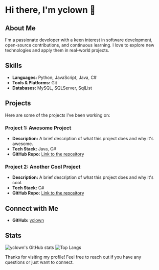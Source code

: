 # Hi there, I'm yclown 👋

## About Me
I'm a passionate developer with a keen interest in software development, open-source contributions, and continuous learning. I love to explore new technologies and apply them in real-world projects.

## Skills
- **Languages:** Python, JavaScript, Java, C#
- **Tools & Platforms:** Git
- **Databases:** MySQL, SQLServer, SqlList

## Projects
Here are some of the projects I've been working on:

### Project 1: Awesome Project
- **Description:** A brief description of what this project does and why it's awesome.
- **Tech Stack:** Java, C#
- **GitHub Repo:** [Link to the repository]([https://github.com/yclown/awesome-project](https://github.com/yclown/ql_jd_cookie))

### Project 2: Another Cool Project
- **Description:** A brief description of what this project does and why it's cool.
- **Tech Stack:** C#
- **GitHub Repo:** [Link to the repository]([https://github.com/yclown/another-cool-project](https://github.com/yclown/MobileControlGuru))


## Connect with Me
- **GitHub:** [yclown](https://github.com/yclown)


## Stats
![yclown's GitHub stats](https://github-readme-stats.vercel.app/api?username=yclown&show_icons=true&theme=radical)
![Top Langs](https://github-readme-stats.vercel.app/api/top-langs/?username=yclown&layout=compact&theme=radical)

Thanks for visiting my profile! Feel free to reach out if you have any questions or just want to connect.

